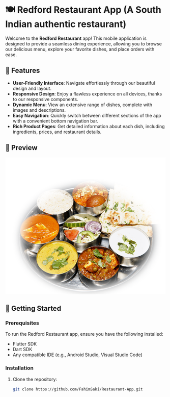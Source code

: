 # 🍽️ Redford Restaurant App (A South Indian authentic restaurant)

Welcome to the **Redford Restaurant** app! This mobile application is designed to provide a seamless dining experience, allowing you to browse our delicious menu, explore your favorite dishes, and place orders with ease. 

## 🚀 Features

- **User-Friendly Interface**: Navigate effortlessly through our beautiful design and layout.
- **Responsive Design**: Enjoy a flawless experience on all devices, thanks to our responsive components.
- **Dynamic Menu**: View an extensive range of dishes, complete with images and descriptions.
- **Easy Navigation**: Quickly switch between different sections of the app with a convenient bottom navigation bar.
- **Rich Product Pages**: Get detailed information about each dish, including ingredients, prices, and restaurant details.

## 📸 Preview

![Landing Screen](assets/images/redford_thali.png)

## 📱 Getting Started

### Prerequisites

To run the Redford Restaurant app, ensure you have the following installed:

- Flutter SDK
- Dart SDK
- Any compatible IDE (e.g., Android Studio, Visual Studio Code)

### Installation

1. Clone the repository:
   ```bash
   git clone https://github.com/FahimSaki/Restaurant-App.git
